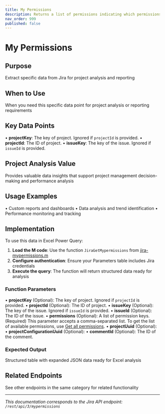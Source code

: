 ```yaml
---
title: My Permissions
description: Returns a list of permissions indicating which permissions the user has. Details of the user's permissions can be obtained in a global, project, issue...
nav_order: 999
published: false
---
```


# My Permissions

## Purpose
Extract specific data from Jira for project analysis and reporting

## When to Use
When you need this specific data point for project analysis or reporting requirements

## Key Data Points
• **projectKey**: The key of project. Ignored if `projectId` is provided.
• **projectId**: The ID of project.
• **issueKey**: The key of the issue. Ignored if `issueId` is provided.

## Project Analysis Value
Provides valuable data insights that support project management decision-making and performance analysis

## Usage Examples
• Custom reports and dashboards
• Data analysis and trend identification
• Performance monitoring and tracking

## Implementation
To use this data in Excel Power Query:

1. **Load the M code**: Use the function `JiraGetMypermissions` from [jira-mypermissions.m](../assets/jira-mypermissions.m)
2. **Configure authentication**: Ensure your Parameters table includes Jira credentials
3. **Execute the query**: The function will return structured data ready for analysis

### Function Parameters
• **projectKey** (Optional): The key of project. Ignored if `projectId` is provided.
• **projectId** (Optional): The ID of project.
• **issueKey** (Optional): The key of the issue. Ignored if `issueId` is provided.
• **issueId** (Optional): The ID of the issue.
• **permissions** (Optional): A list of permission keys. (Required) This parameter accepts a comma-separated list. To get the list of available permissions, use [Get all permissions](#api-rest-api-3-permissions-get).
• **projectUuid** (Optional): 
• **projectConfigurationUuid** (Optional): 
• **commentId** (Optional): The ID of the comment.

### Expected Output
Structured table with expanded JSON data ready for Excel analysis

## Related Endpoints
See other endpoints in the same category for related functionality

---
*This documentation corresponds to the Jira API endpoint: `/rest/api/3/mypermissions`*
